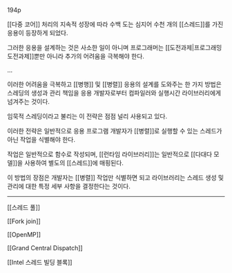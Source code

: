 194p

[[다중 코어]] 처리의 지속적 성장에 따라 수백 도는 심지어 수천 개의 [[스레드]]를 가진 응용이 등장하게 되었다.

그러한 응용을 설계하는 것은 사소한 일이 아니며 프로그래머는 [[도전과제|프로그래밍 도전과제]]뿐만 아니라 추가의 어려움을 극복해야 한다.

...

이러한 어려움을 극복하고 [[병행]] 및 [[병렬]] 응용의 설계를 도와주는 한 가지 방법은 스레딩의 생성과 관리 책임을 응용 개발자로부터 컴파일러와 실행시간 라이브러리에게 넘겨주는 것이다.

임묵적 스레딩이라고 불리는 이 전략은 점점 널리 사용되고 있다.

이러한 전략은 일반적으로 응용 프로그램 개발자가 [[병렬]]로 실행할 수 있는 스레드가 아닌 작업을 식별해야 한다.

작업은 일반적으로 함수로 작성되며, [[런타임 라이브러리]]는 일반적으로 [[다대다 모델]]을 사용하여 별도의 [[스레드]]에 매핑된다.

이 방법의 장점은 개발자는 [[병렬]] 작업만 식별하면 되고 라이브러리는 스레드 생성 및 관리에 대한 특정 세부 사항을 결정한다는 것이다.

***



[[스레드 풀]]

[[Fork join]]

[[OpenMP]]

[[Grand Central Dispatch]]

[[Intel 스레드 빌딩 블록]]